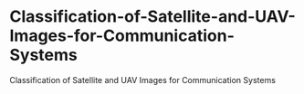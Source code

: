 # Classification-of-Satellite-and-UAV-Images-for-Communication-Systems
Classification of Satellite and UAV Images for Communication Systems